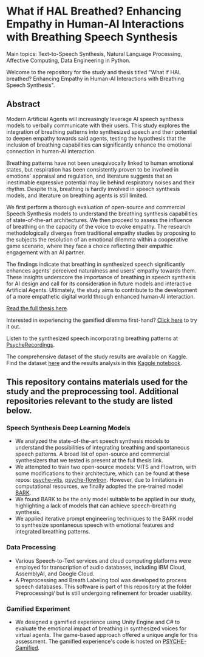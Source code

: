 # What if HAL Breathed? Enhancing Empathy in Human-AI Interactions with Breathing Speech Synthesis
Main topics: Text-to-Speech Synthesis, Natural Language Processing, Affective Computing, Data Engineering in Python.

Welcome to the repository for the study and thesis titled "What if HAL breathed? Enhancing Empathy in Human-AI Interactions with Breathing Speech Synthesis".

## Abstract
Modern Artificial Agents will increasingly leverage AI speech synthesis models to verbally communicate with their users. This study explores the integration of breathing patterns into synthesized speech and their potential to deepen empathy towards said agents, testing the hypothesis that the inclusion of breathing capabilities can significantly enhance the emotional connection in human-AI interaction. 

Breathing patterns have not been unequivocally linked to human emotional states, but respiration has been consistently proven to be involved in emotions' appraisal and regulation, and literature suggests that an inestimable expressive potential may lie behind respiratory noises and their rhythm. Despite this, breathing is hardly involved in speech synthesis models, and literature on breathing agents is still limited. 

We first perform a thorough evaluation of open-source and commercial Speech Synthesis models to understand the breathing synthesis capabilities of state-of-the-art architectures. We then proceed to assess the influence of breathing on the capacity of the voice to evoke empathy. The research methodologically diverges from traditional empathy studies by proposing to the subjects the resolution of an emotional dilemma within a cooperative game scenario, where they face a choice reflecting their empathic engagement with an AI partner.

The findings indicate that breathing in synthesized speech significantly enhances agents' perceived naturalness and users' empathy towards them. These insights underscore the importance of breathing in speech synthesis for AI design and call for its consideration in future models and interactive Artificial Agents. Ultimately, the study aims to contribute to the development of a more empathetic digital world through enhanced human-AI interaction.

[Read the full thesis here](https://github.com/nicoloddo/PSYCHE/blob/master/thesis.pdf).

Interested in experiencing the gamified dilemma first-hand? [Click here](https://nicoloddo.github.io/Psyche) to try it out.

Listen to the synthesized speech incorporating breathing patterns at [PsycheRecordings](https://nicoloddo.github.io/PsycheRecordings/).

The comprehensive dataset of the study results are available on Kaggle. Find the dataset [here](https://www.kaggle.com/datasets/nicoloddo/psyche-empathy-dataset) and the results analysis in this [Kaggle notebook](https://www.kaggle.com/code/nicoloddo/what-if-hal-breathed-results-analysis).

## This repository contains materials used for the study and the preprocessing tool. Additional repositories relevant to the study are listed below.

### Speech Synthesis Deep Learning Models
- We analyzed the state-of-the-art speech synthesis models to understand the possibilities of integrating breathing and spontaneous speech patterns. A broad list of open-source and commercial synthesizers that we tested is present at the full thesis link.
- We attempted to train two open-source models: VITS and Flowtron, with some modifications to their architecture, which can be found at these repos: [psyche-vits](https://github.com/nicoloddo/pysche-vits), [psyche-flowtron](https://github.com/nicoloddo/flowtron). However, due to limitations in computational resources, we finally adopted the pre-trained model [BARK](https://github.com/suno-ai/bark).
- We found BARK to be the only model suitable to be applied in our study, highlighting a lack of models that can achieve speech-breathing synthesis.
- We applied iterative prompt engineering techniques to the BARK model to synthesize spontaneous speech with emotional features and integrated breathing patterns.

### Data Processing
- Various Speech-to-Text services and cloud computing platforms were employed for transcription of audio databases, including IBM Cloud, AssemblyAI, and Google Cloud.
- A Preprocessing and Breath Labeling tool was developed to process speech databases. This software is part of this repository at the folder Preprocessingi/ but is still undergoing refinement for broader usability.

### Gamified Experiment
- We designed a gamified experience using Unity Engine and C# to evaluate the emotional impact of breathing in synthesized voices for virtual agents. The game-based approach offered a unique angle for this assessment. The gamified experience's code is hosted on [PSYCHE-Gamified](https://github.com/nicoloddo/PSYCHE-Gamified).